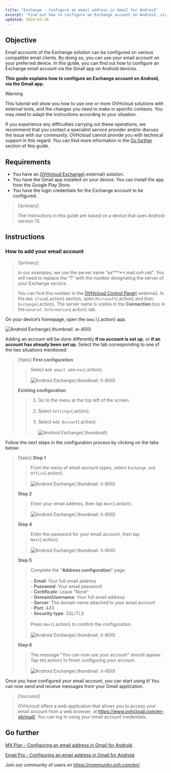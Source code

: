 ```yaml
---
title: "Exchange - Configure an email address in Gmail for Android"
excerpt: "Find out how to configure an Exchange account on Android, via the Gmail app"
updated: 2024-03-20
---
```


<style>
.w-400 {
  max-width:400px !important;
}
.h-600 {
  max-height:600px !important;
}
</style>

## Objective

Email accounts of the Exchange solution can be configured on various compatible email clients. By doing so, you can use your email account on your preferred device. In this guide, you can find out how to configure an Exchange email account via the Gmail app on Android devices.

**This guide explains how to configure an Exchange account on Android, via the Gmail app.**

> [!warning]
> This tutorial will show you how to use one or more OVHcloud solutions with external tools, and the changes you need to make in specific contexts. You may need to adapt the instructions according to your situation.
>
> If you experience any difficulties carrying out these operations, we recommend that you contact a specialist service provider and/or discuss the issue with our community. OVHcloud cannot provide you with technical support in this regard. You can find more information in the [Go further](#go-further) section of this guide.
>

## Requirements

- You have an [OVHcloud Exchange](https://www.ovhcloud.com/en-gb/emails/){.external} solution.
- You have the Gmail app installed on your device. You can install the app from the Google Play Store.
- You have the login credentials for the Exchange account to be configured.

> [!primary]
>
> The instructions in this guide are based on a device that uses Android version 13.
>

## Instructions

### How to add your email account

> [!primary]
>
> In our examples, we use the server name "ex**?**.mail.ovh.net". You will need to replace the “?” with the number designating the server of your Exchange service.
>
> You can find this number in the [OVHcloud Control Panel](https://www.ovh.com/auth/?action=gotomanager&from=https://www.ovh.co.uk/&ovhSubsidiary=GB){.external}. In the `Web Cloud`{.action} section, open `Microsoft`{.action} and then `Exchange`{.action}. The server name is visible in the **Connection** box in the `General Information`{.action} tab.
>

On your device’s homepage, open the `Gmail`{.action} app.

![Android Exchange](images/exchange-android-00.png){.thumbnail .w-400}

Adding an account will be done differently **if no account is set up**, or **if an account has already been set up**. Select the tab corresponding to one of the two situations mentioned:

> [!tabs]
> **First configuration**
>>
>> Select `Add email address`{.action}.<br><br>
>> ![Android Exchange](images/android-first.png){.thumbnail .h-600}
>>
> **Existing configuration**
>>
>> 1. Go to the menu at the top left of the screen.<br><br>
>> 2. Select `Settings`{.action}.<br><br>
>> 3. Select `Add Account`{.action}.<br><br>
>> ![Android Exchange](images/android-existing.png){.thumbnail}
>>

Follow the next steps in the configuration process by clicking on the tabs below:

> [!tabs]
> **Step 1**
>> From the menu of email account types, select `Exchange and Office`{.action}.<br><br>
>> ![Android Exchange](images/exchange-android-01.png){.thumbnail .h-600}
>>
> **Step 2**
>> Enter your email address, then tap `Next`{.action}.<br><br>
>> ![Android Exchange](images/exchange-android-02.png){.thumbnail .h-600}
>>
> **Step 4**
>> Enter the password for your email account, then tap `Next`{.action}.<br><br>
>> ![Android Exchange](images/exchange-android-03.png){.thumbnail .h-600}
>>
> **Step 5**
>> Complete the "**Address configuration**" page.<br><br>- **Email**: Your full email address<br>- **Password**: Your email password<br>- **Certificate**: Leave "None"<br>- **Domain\Username**: Your full email address<br>- **Server**: The domain name attached to your email account<br>- **Port**: 443<br>- **Security type**: SSL/TLS<br><br>Press `Next`{.action} to confirm the configuration.<br><br>
>> ![Android Exchange](images/exchange-android-04.png){.thumbnail .h-600}
>>
> **Step 6**
>> The message "You can now use your account" should appear. Tap `OK`{.action} to finish configuring your account.<br><br>
>> ![Android Exchange](images/exchange-android-05.png){.thumbnail .h-600}
>>

Once you have configured your email account, you can start using it! You can now send and receive messages from your Gmail application.

> [!success]
>
> OVHcloud offers a web application that allows you to access your email account from a web browser, at <https://www.ovhcloud.com/en-gb/mail/>. You can log in using your email account credentials.

## Go further <a name="go-further"></a>

[MX Plan - Configuring an email address in Gmail for Android](/pages/web_cloud/email_and_collaborative_solutions/mx_plan/how_to_configure_android).

[Email Pro - Configuring an email address in Gmail for Android](/pages/web_cloud/email_and_collaborative_solutions/email_pro/how_to_configure_android).

Join our community of users on <https://community.ovh.com/en/>.
